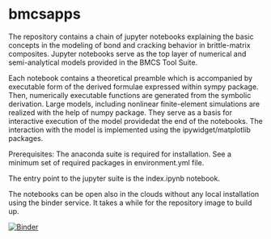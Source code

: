 # bmcsapps

The repository contains a chain of jupyter notebooks explaining the basic
concepts in the modeling of bond and cracking behavior in brittle-matrix
composites. Jupyter notebooks serve as the top layer of numerical and 
semi-analytical models provided in the BMCS Tool Suite.

Each notebook contains a theoretical preamble which is accompanied 
by executable form of the derived formulae expressed within sympy package. 
Then, numerically executable functions are generated from the symbolic 
derivation. Large models, including nonlinear finite-element simulations
are realized with the help of numpy package. They serve as a basis for interactive 
execution of the model providedat the end of the notebooks. The interaction 
with the model is implemented using the ipywidget/matplotlib packages.

Prerequisites: The anaconda suite is required for installation. See a
minimum set of required packages in environment.yml file.

The entry point to the jupyter suite is the index.ipynb notebook.

The notebooks can be open also in the clouds without any local installation
using the binder service. It takes a while for the repository image to build up.

[![Binder](https://mybinder.org/badge.svg)](https://mybinder.org/v2/gh/rosoba/bmcsapps.git/master?filepath=index.ipynb)




